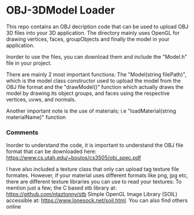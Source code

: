 # OBJ-3DModel Loader

This repo contains an OBJ decription code that can be used to upload OBJ 3D files into your 3D application. The directory mainly uses OpenGL for drawing vertices, faces, groupObjects and finally the model in your application.

Inorder to use the files, you can download them and include the "Model.h" file in your project.

There are mainly 2 most important functions: The "Model(string filePath)", which is the model class constructor used to upload the model from the OBJ file format and the "drawModel()" function which actually draws the model by drawing its object groups, and faces using the respective vertices, uvws, and normals.

Another important note is the use of materials; i.e "loadMaterial(string materialName)" function


### Comments

Inorder to understand the code, it is important to understand the OBJ file format that can be downloaded here: https://www.cs.utah.edu/~boulos/cs3505/obj_spec.pdf

I have also included a texture class that only can upload tag texture file formates. However, if your material uses different formats like png, jpg etc, there are different texture libraries you can use to read your textures: To mention just a few; the  C based stb library at: https://github.com/ntaztonny/stb Simple OpenGL Image Library (SOIL) accessible at: https://www.lonesock.net/soil.html. You can also find others online

